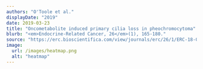 ```yaml
---
authors: "O'Toole et al."
displayDate: "2019"
date: 2019-03-23
title: "Oncometabolite induced primary cilia loss in pheochromocytoma"
blurb: "<em>Endocrine-Related Cancer, 26</em>(1), 165-180."
source: "https://erc.bioscientifica.com/view/journals/erc/26/1/ERC-18-0134.xml"
image:
  url: /images/heatmap.png
  alt: "heatmap"
---
```


